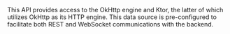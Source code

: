 This API provides access to the OkHttp engine and Ktor, the latter of which utilizes OkHttp as its HTTP engine. This data source is pre-configured to facilitate both REST and WebSocket communications with the backend.